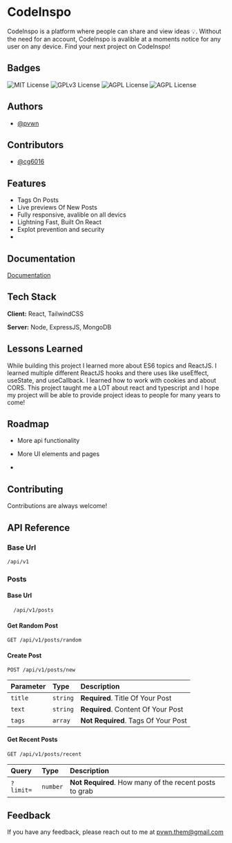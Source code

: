 
# CodeInspo

CodeInspo is a platform where people can share and view ideas 💡. Without the need for an account, CodeInspo is avalible at a moments notice for any user on any device. Find your next project on CodeInspo!




## Badges



![MIT License](https://img.shields.io/github/languages/count/pvwnthem/CodeInspo) 
![GPLv3 License](https://img.shields.io/tokei/lines/github/pvwnthem/CodeInspo)
![AGPL License](https://img.shields.io/github/repo-size/pvwnthem/CodeInspo)
![AGPL License](https://img.shields.io/github/commit-activity/w/pvwnthem/CodeInspo)



## Authors

- [@pvwn](https://www.github.com/pvwnthem)

## Contributors
- [@cg6016](https://www.github.com/cg6016)

## Features

- Tags On Posts
- Live previews Of New Posts
- Fully responsive, avalible on all devics
- Lightning Fast, Built On React
- Explot prevention and security
-


## Documentation

[Documentation](https://linktodocumentation)


## Tech Stack

**Client:** React, TailwindCSS

**Server:** Node, ExpressJS, MongoDB


## Lessons Learned

While building this project I learned more about ES6 topics and ReactJS. I learned multiple different ReactJS hooks and there uses like useEffect, useState, and useCallback. I learned how to work with cookies and about CORS. This project taught me a LOT about react and typescript and I hope my project will be able to provide project ideas to people for many years to come!


## Roadmap

- More api functionality

- More UI elements and pages

- 


## Contributing

Contributions are always welcome!




## API Reference

### Base Url
```http
/api/v1

```




### Posts

#### Base Url
```
  /api/v1/posts
```
#### Get Random Post
```
GET /api/v1/posts/random
```
#### Create Post
```http
POST /api/v1/posts/new
```
| Parameter | Type     | Description                       |
| :-------- | :------- | :-------------------------------- |
| `title`      | `string` | **Required**. Title Of Your Post |
| `text`      | `string` | **Required**. Content Of Your Post |
| `tags`      | `array` | **Not Required**. Tags Of Your Post |

#### Get Recent Posts
```http
GET /api/v1/posts/recent
```
| Query     | Type     | Description                       |
| :-------- | :------- | :-------------------------------- |
| `?limit=` | `number` | **Not Required**. How many of the recent posts to grab |



## Feedback

If you have any feedback, please reach out to me at pvwn.them@gmail.com

